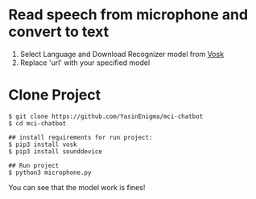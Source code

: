 # Read speech from microphone and convert to text
1. Select Language and Download Recognizer model from [Vosk](https://alphacephei.com/vosk/models)
2. Replace 'url' with your specified model 

# Clone Project 
```
$ git clone https://github.com/YasinEnigma/mci-chatbot
$ cd mci-chatbot

## install requirements for run project:
$ pip3 install vosk
$ pip3 install sounddevice 

## Run project
$ python3 microphone.py

```

You can see that the model work is fines!

